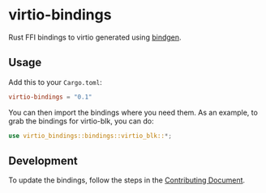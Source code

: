 # virtio-bindings
Rust FFI bindings to virtio generated using [bindgen](https://crates.io/crates/bindgen).

## Usage
Add this to your `Cargo.toml`:
```toml
virtio-bindings = "0.1"
```
You can then import the bindings where you need them. As an example, to grab the
bindings for virtio-blk, you can do:
```rust
use virtio_bindings::bindings::virtio_blk::*;
```

## Development

To update the bindings, follow the steps in the [Contributing Document](CONTRIBUTING.md).

